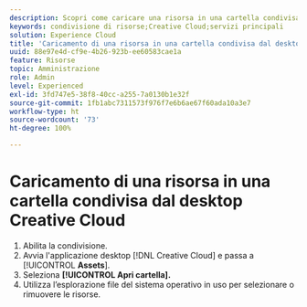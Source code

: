 ```yaml
---
description: Scopri come caricare una risorsa in una cartella condivisa dal desktop di Creative Cloud a Experience Cloud.
keywords: condivisione di risorse;Creative Cloud;servizi principali
solution: Experience Cloud
title: 'Caricamento di una risorsa in una cartella condivisa dal desktop Creative Cloud '
uuid: 88e97e4d-cf9e-4b26-923b-ee60583cae1a
feature: Risorse
topic: Amministrazione
role: Admin
level: Experienced
exl-id: 3fd747e5-38f8-40cc-a255-7a0130b1e32f
source-git-commit: 1fb1abc7311573f976f7e6b6ae67f60ada10a3e7
workflow-type: ht
source-wordcount: '73'
ht-degree: 100%

---
```


# Caricamento di una risorsa in una cartella condivisa dal desktop Creative Cloud

1. Abilita la condivisione.
1. Avvia l&#39;applicazione desktop [!DNL Creative Cloud] e passa a [!UICONTROL **Assets**].
1. Seleziona **[!UICONTROL Apri cartella].**
1. Utilizza l’esplorazione file del sistema operativo in uso per selezionare o rimuovere le risorse.
